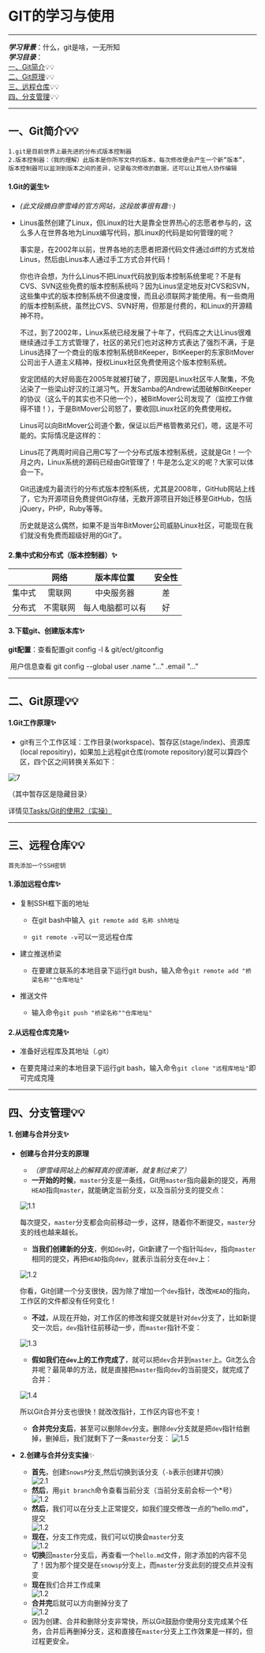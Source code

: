 # GIT的学习与使用
-------
***学习背景***：什么，git是啥，一无所知<br>
***学习目录***：<br><a href=#t1>一、Git简介</a>💡💡
<br><a href=#t2>二、Git原理</a>💡💡
<br><a href=#t3>三、远程仓库</a>💡💡
<br><a href=#t4>四、分支管理</a>💡💡
<br>

--------
## <a name=t1>一、Git简介</a>💡💡
```
1.git是目前世界上最先进的分布式版本控制器
2.版本控制器：（我的理解）此版本是你所写文件的版本，每次修改便会产生一个新“版本”，
版本控制器可以监测到版本之间的差异，记录每次修改的数据，还可以让其他人协作编辑
```
#### 1.Git的诞生✨

- *(此文段摘自廖雪峰的官方网站，这段故事很有趣✨)*

- Linus虽然创建了Linux，但Linux的壮大是靠全世界热心的志愿者参与的，这么多人在世界各地为Linux编写代码，那Linux的代码是如何管理的呢？

  事实是，在2002年以前，世界各地的志愿者把源代码文件通过diff的方式发给Linus，然后由Linus本人通过手工方式合并代码！

  你也许会想，为什么Linus不把Linux代码放到版本控制系统里呢？不是有CVS、SVN这些免费的版本控制系统吗？因为Linus坚定地反对CVS和SVN，这些集中式的版本控制系统不但速度慢，而且必须联网才能使用。有一些商用的版本控制系统，虽然比CVS、SVN好用，但那是付费的，和Linux的开源精神不符。

  不过，到了2002年，Linux系统已经发展了十年了，代码库之大让Linus很难继续通过手工方式管理了，社区的弟兄们也对这种方式表达了强烈不满，于是Linus选择了一个商业的版本控制系统BitKeeper，BitKeeper的东家BitMover公司出于人道主义精神，授权Linux社区免费使用这个版本控制系统。

  安定团结的大好局面在2005年就被打破了，原因是Linux社区牛人聚集，不免沾染了一些梁山好汉的江湖习气。开发Samba的Andrew试图破解BitKeeper的协议（这么干的其实也不只他一个），被BitMover公司发现了（监控工作做得不错！），于是BitMover公司怒了，要收回Linux社区的免费使用权。

  Linus可以向BitMover公司道个歉，保证以后严格管教弟兄们，嗯，这是不可能的。实际情况是这样的：

  Linus花了两周时间自己用C写了一个分布式版本控制系统，这就是Git！一个月之内，Linux系统的源码已经由Git管理了！牛是怎么定义的呢？大家可以体会一下。

  Git迅速成为最流行的分布式版本控制系统，尤其是2008年，GitHub网站上线了，它为开源项目免费提供Git存储，无数开源项目开始迁移至GitHub，包括jQuery，PHP，Ruby等等。

  历史就是这么偶然，如果不是当年BitMover公司威胁Linux社区，可能现在我们就没有免费而超级好用的Git了。
#### 2.集中式和分布式（版本控制器）✨
|     |网络|版本库位置|安全性|
|:---:|:---:|:---:|:---:|
|集中式|需联网|中央服务器|差|
|分布式|不需联网|每人电脑都可以有|好|

#### 3.下载git、创建版本库✨

**git配置**：查看配置git config -l   & git/ect/gitconfig

​				     用户信息查看 git config --global user .name  "..." .email "..."

----------
## <a name=t2>二、Git原理</a>💡💡

#### 1.Git工作原理✨

* git有三个工作区域：工作目录(workspace)、暂存区(stage/index)、资源库(local repositiry)，如果加上远程git仓库(romote repository)就可以算四个区，四个区之间转换关系如下：

![7](https://github.com/SnowSPomPom/Tasks/blob/main/image/7.jpg)

  （其中暂存区是隐藏目录）
  
  详情见[Tasks/Git的使用2（实操）](https://github.com/SnowSPomPom/Tasks/blob/main/Git的使用2（实操）.md)
  
-----------
## <a name=t3>三、远程仓库</a>💡💡

```
首先添加一个SSH密钥
```

#### 1.添加远程仓库✨

* 复制SSH框下面的地址

  * 在git bash中输入` git remote add 名称 shh地址`

  * `git remote -v`可以一览远程仓库

* 建立推送桥梁

  * 在要建立联系的本地目录下运行git bush，输入命令`git remote add "桥梁名称""仓库地址"`
  
* 推送文件

  * 输入命令`git push "桥梁名称""仓库地址"`

#### 2.从远程仓库克隆✨

+ 准备好远程库及其地址（.git）

+ 在要克隆过来的本地目录下运行git bash，输入命令`git clone "远程库地址"`即可完成克隆

--------------
## <a name=t4>四、分支管</a>理💡💡

#### 1. 创建与合并分支✨

* **创建与合并分支的原理**
  * *（廖雪峰网站上的解释真的很清晰，就复制过来了）*
  * **一开始的时候**，`master`分支是一条线，Git用`master`指向最新的提交，再用`HEAD`指向`master`，就能确定当前分支，以及当前分支的提交点： 
  
  ![1.1](https://github.com/SnowSPomPom/Tasks/blob/main/image/git%E5%88%86%E6%94%AF/1.1.png)
  
    每次提交，`master`分支都会向前移动一步，这样，随着你不断提交，`master`分支的线也越来越长。
  * **当我们创建新的分支**，例如`dev`时，Git新建了一个指针叫`dev`，指向`master`相同的提交，再把`HEAD`指向`dev`，就表示当前分支在`dev`上：  
  
  ![1.2](https://github.com/SnowSPomPom/Tasks/blob/main/image/git%E5%88%86%E6%94%AF/1.2.png)
   
    你看，Git创建一个分支很快，因为除了增加一个`dev`指针，改改`HEAD`的指向，工作区的文件都没有任何变化！
  * **不过**，从现在开始，对工作区的修改和提交就是针对`dev`分支了，比如新提交一次后，`dev`指针往前移动一步，而`master`指针不变：
   
   ![1.3](https://github.com/SnowSPomPom/Tasks/blob/main/image/git%E5%88%86%E6%94%AF/1.3.png)
  
  * **假如我们在`dev`上的工作完成了**，就可以把`dev`合并到`master`上。Git怎么合并呢？最简单的方法，就是直接把`master`指向`dev`的当前提交，就完成了合并： 
   
   ![1.4](https://github.com/SnowSPomPom/Tasks/blob/main/image/git%E5%88%86%E6%94%AF/1.4.png)
  
    所以Git合并分支也很快！就改改指针，工作区内容也不变！
  * **合并完分支后**，甚至可以删除`dev`分支。删除`dev`分支就是把`dev`指针给删掉，删掉后，我们就剩下了一条`master`分支：
   ![1.5](https://github.com/SnowSPomPom/Tasks/blob/main/image/git%E5%88%86%E6%94%AF/1.5.png)<br>
* **2.创建与合并分支实操**✨
  * **首先**，创建`SnowsP`分支,然后切换到该分支（`-b`表示创建并切换）<br>
   ![2.1](https://github.com/SnowSPomPom/Tasks/blob/main/image/git%E5%88%86%E6%94%AF/2.1.png)<br>
  * **然后**，用`git branch`命令查看当前分支（当前分支前会标一个*号）<br>
   ![1.2](https://github.com/SnowSPomPom/Tasks/blob/main/image/git%E5%88%86%E6%94%AF/2.2.png)<br>
  * **然后**，我们可以在分支上正常提交，如我们提交修改一点的“hello.md"，提交<br>
   ![1.2](https://github.com/SnowSPomPom/Tasks/blob/main/image/git%E5%88%86%E6%94%AF/2.3.png)<br>
  * **现在**，分支工作完成，我们可以切换会`master`分支<br>
   ![1.2](https://github.com/SnowSPomPom/Tasks/blob/main/image/git%E5%88%86%E6%94%AF/2.4.png)<br>
  * **切换**回`master`分支后，再查看一个`hello.md`文件，刚才添加的内容不见了！因为那个提交是在`snowsp`分支上，而`master`分支此刻的提交点并没有变<br>
  * **现在**我们合并工作成果<br>
    ![1.2](https://github.com/SnowSPomPom/Tasks/blob/main/image/git%E5%88%86%E6%94%AF/2.5.png) <br>
  * **合并完**后就可以方向删掉分支了<br>
   ![1.2](https://github.com/SnowSPomPom/Tasks/blob/main/image/git%E5%88%86%E6%94%AF/2.6.png)<br>
  * 因为创建、合并和删除分支非常快，所以Git鼓励你使用分支完成某个任务，合并后再删掉分支，这和直接在`master`分支上工作效果是一样的，但过程更安全。



​    



